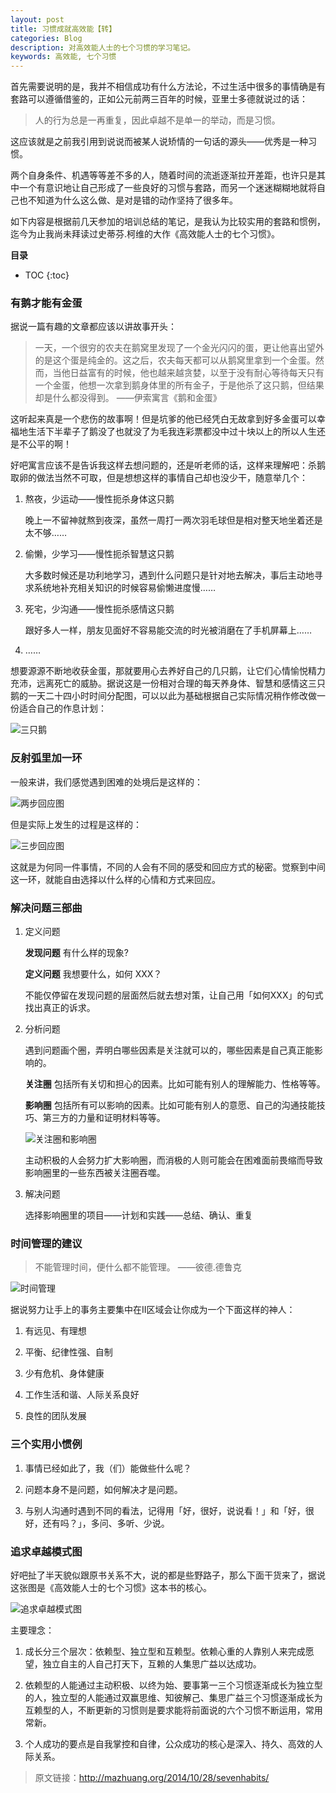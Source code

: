 ```yaml
---
layout: post
title: 习惯成就高效能【转】
categories: Blog
description: 对高效能人士的七个习惯的学习笔记。
keywords: 高效能, 七个习惯
---
```


首先需要说明的是，我并不相信成功有什么方法论，不过生活中很多的事情确是有套路可以遵循借鉴的，正如公元前两三百年的时候，亚里士多德就说过的话：

>人的行为总是一再重复，因此卓越不是单一的举动，而是习惯。

这应该就是之前我引用到说说而被某人说矫情的一句话的源头——优秀是一种习惯。

两个自身条件、机遇等等差不多的人，随着时间的流逝逐渐拉开差距，也许只是其中一个有意识地让自己形成了一些良好的习惯与套路，而另一个迷迷糊糊地就将自己也不知道为什么这么做、是对是错的动作坚持了很多年。

如下内容是根据前几天参加的培训总结的笔记，是我认为比较实用的套路和惯例，迄今为止我尚未拜读过史蒂芬.柯维的大作《高效能人士的七个习惯》。

**目录**

* TOC
{:toc}

### 有鹅才能有金蛋

据说一篇有趣的文章都应该以讲故事开头：

>一天，一个很穷的农夫在鹅窝里发现了一个金光闪闪的蛋，更让他喜出望外的是这个蛋是纯金的。这之后，农夫每天都可以从鹅窝里拿到一个金蛋。然而，当他日益富有的时候，他也越来越贪婪，以至于没有耐心等待每天只有一个金蛋，他想一次拿到鹅身体里的所有金子，于是他杀了这只鹅，但结果却是什么都没得到。  ——伊索寓言《鹅和金蛋》

这听起来真是一个悲伤的故事啊！但是坑爹的他已经凭白无故拿到好多金蛋可以幸福地生活下半辈子了鹅没了也就没了为毛我连彩票都没中过十块以上的所以人生还是不公平的啊！

好吧寓言应该不是告诉我这样去想问题的，还是听老师的话，这样来理解吧：杀鹅取卵的做法当然不可取，但是想想这样的事情自己却也没少干，随意举几个：

1. 熬夜，少运动——慢性扼杀身体这只鹅

   晚上一不留神就熬到夜深，虽然一周打一两次羽毛球但是相对整天地坐着还是太不够……

2. 偷懒，少学习——慢性扼杀智慧这只鹅

   大多数时候还是功利地学习，遇到什么问题只是针对地去解决，事后主动地寻求系统地补充相关知识的时候容易偷懒进度慢……

3. 死宅，少沟通——慢性扼杀感情这只鹅

   跟好多人一样，朋友见面好不容易能交流的时光被消磨在了手机屏幕上……

4. ……

想要源源不断地收获金蛋，那就要用心去养好自己的几只鹅，让它们心情愉悦精力充沛，远离死亡的威胁。据说这是一份相对合理的每天养身体、智慧和感情这三只鹅的一天二十四小时时间分配图，可以以此为基础根据自己实际情况稍作修改做一份适合自己的作息计划：

![三只鹅](/images/blog/three-gooses.png)

### 反射弧里加一环

一般来讲，我们感觉遇到困难的处境后是这样的：

![两步回应图](/images/blog/two-steps.png)

但是实际上发生的过程是这样的：

![三步回应图](/images/blog/three-steps.png)

这就是为何同一件事情，不同的人会有不同的感受和回应方式的秘密。觉察到中间这一环，就能自由选择以什么样的心情和方式来回应。

### 解决问题三部曲

1. 定义问题

   **发现问题** 有什么样的现象?
 
   **定义问题** 我想要什么，如何 XXX？
 
   不能仅停留在发现问题的层面然后就去想对策，让自己用「如何XXX」的句式找出真正的诉求。

2. 分析问题

   遇到问题画个圈，弄明白哪些因素是关注就可以的，哪些因素是自己真正能影响的。

   **关注圈** 包括所有关切和担心的因素。比如可能有别人的理解能力、性格等等。

   **影响圈** 包括所有可以影响的因素。比如可能有别人的意愿、自己的沟通技能技巧、第三方的力量和证明材料等等。

   ![关注圈和影响圈](/images/blog/two-circles.png)

   主动积极的人会努力扩大影响圈，而消极的人则可能会在困难面前畏缩而导致影响圈里的一些东西被关注圈吞噬。

3. 解决问题

   选择影响圈里的项目——计划和实践——总结、确认、重复

### 时间管理的建议

>不能管理时间，便什么都不能管理。 ——彼德.德鲁克

![时间管理](/images/blog/time-manage.png)

据说努力让手上的事务主要集中在II区域会让你成为一个下面这样的神人：

1. 有远见、有理想

2. 平衡、纪律性强、自制

3. 少有危机、身体健康

4. 工作生活和谐、人际关系良好

5. 良性的团队发展

### 三个实用小惯例

1. 事情已经如此了，我（们）能做些什么呢？

2. 问题本身不是问题，如何解决才是问题。

3. 与别人沟通时遇到不同的看法，记得用「好，很好，说说看！」和「好，很好，还有吗？」，多问、多听、少说。

### 追求卓越模式图

好吧扯了半天貌似跟原书关系不大，说的都是些野路子，那么下面干货来了，据说这张图是《高效能人士的七个习惯》这本书的核心。

![追求卓越模式图](/images/blog/excellence.png)

主要理念：

1. 成长分三个层次：依赖型、独立型和互赖型。依赖心重的人靠别人来完成愿望，独立自主的人自己打天下，互赖的人集思广益以达成功。

2. 依赖型的人能通过主动积极、以终为始、要事第一三个习惯逐渐成长为独立型的人，独立型的人能通过双赢思维、知彼解己、集思广益三个习惯逐渐成长为互赖型的人，不断更新的习惯则是要求能将前面说的六个习惯不断运用，常用常新。

3. 个人成功的要点是自我掌控和自律，公众成功的核心是深入、持久、高效的人际关系。

> 原文链接：<http://mazhuang.org/2014/10/28/sevenhabits/>
